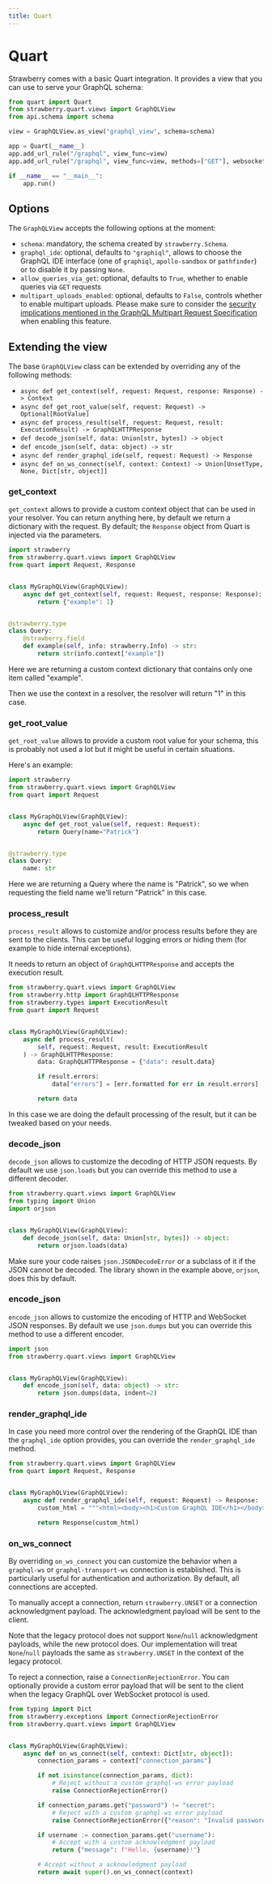 ```yaml
---
title: Quart
---
```


# Quart

Strawberry comes with a basic Quart integration. It provides a view that you can
use to serve your GraphQL schema:

```python
from quart import Quart
from strawberry.quart.views import GraphQLView
from api.schema import schema

view = GraphQLView.as_view("graphql_view", schema=schema)

app = Quart(__name__)
app.add_url_rule("/graphql", view_func=view)
app.add_url_rule("/graphql", view_func=view, methods=["GET"], websocket=True)

if __name__ == "__main__":
    app.run()
```

## Options

The `GraphQLView` accepts the following options at the moment:

- `schema`: mandatory, the schema created by `strawberry.Schema`.
- `graphql_ide`: optional, defaults to `"graphiql"`, allows to choose the
  GraphQL IDE interface (one of `graphiql`, `apollo-sandbox` or `pathfinder`) or
  to disable it by passing `None`.
- `allow_queries_via_get`: optional, defaults to `True`, whether to enable
  queries via `GET` requests
- `multipart_uploads_enabled`: optional, defaults to `False`, controls whether
  to enable multipart uploads. Please make sure to consider the
  [security implications mentioned in the GraphQL Multipart Request Specification](https://github.com/jaydenseric/graphql-multipart-request-spec/blob/master/readme.md#security)
  when enabling this feature.

## Extending the view

The base `GraphQLView` class can be extended by overriding any of the following
methods:

- `async def get_context(self, request: Request, response: Response) -> Context`
- `async def get_root_value(self, request: Request) -> Optional[RootValue]`
- `async def process_result(self, request: Request, result: ExecutionResult) -> GraphQLHTTPResponse`
- `def decode_json(self, data: Union[str, bytes]) -> object`
- `def encode_json(self, data: object) -> str`
- `async def render_graphql_ide(self, request: Request) -> Response`
- `async def on_ws_connect(self, context: Context) -> Union[UnsetType, None, Dict[str, object]]`

### get_context

`get_context` allows to provide a custom context object that can be used in your
resolver. You can return anything here, by default we return a dictionary with
the request. By default; the `Response` object from Quart is injected via the
parameters.

```python
import strawberry
from strawberry.quart.views import GraphQLView
from quart import Request, Response


class MyGraphQLView(GraphQLView):
    async def get_context(self, request: Request, response: Response):
        return {"example": 1}


@strawberry.type
class Query:
    @strawberry.field
    def example(self, info: strawberry.Info) -> str:
        return str(info.context["example"])
```

Here we are returning a custom context dictionary that contains only one item
called "example".

Then we use the context in a resolver, the resolver will return "1" in this
case.

### get_root_value

`get_root_value` allows to provide a custom root value for your schema, this is
probably not used a lot but it might be useful in certain situations.

Here's an example:

```python
import strawberry
from strawberry.quart.views import GraphQLView
from quart import Request


class MyGraphQLView(GraphQLView):
    async def get_root_value(self, request: Request):
        return Query(name="Patrick")


@strawberry.type
class Query:
    name: str
```

Here we are returning a Query where the name is "Patrick", so we when requesting
the field name we'll return "Patrick" in this case.

### process_result

`process_result` allows to customize and/or process results before they are sent
to the clients. This can be useful logging errors or hiding them (for example to
hide internal exceptions).

It needs to return an object of `GraphQLHTTPResponse` and accepts the execution
result.

```python
from strawberry.quart.views import GraphQLView
from strawberry.http import GraphQLHTTPResponse
from strawberry.types import ExecutionResult
from quart import Request


class MyGraphQLView(GraphQLView):
    async def process_result(
        self, request: Request, result: ExecutionResult
    ) -> GraphQLHTTPResponse:
        data: GraphQLHTTPResponse = {"data": result.data}

        if result.errors:
            data["errors"] = [err.formatted for err in result.errors]

        return data
```

In this case we are doing the default processing of the result, but it can be
tweaked based on your needs.

### decode_json

`decode_json` allows to customize the decoding of HTTP JSON requests. By default
we use `json.loads` but you can override this method to use a different decoder.

```python
from strawberry.quart.views import GraphQLView
from typing import Union
import orjson


class MyGraphQLView(GraphQLView):
    def decode_json(self, data: Union[str, bytes]) -> object:
        return orjson.loads(data)
```

Make sure your code raises `json.JSONDecodeError` or a subclass of it if the
JSON cannot be decoded. The library shown in the example above, `orjson`, does
this by default.

### encode_json

`encode_json` allows to customize the encoding of HTTP and WebSocket JSON
responses. By default we use `json.dumps` but you can override this method to
use a different encoder.

```python
import json
from strawberry.quart.views import GraphQLView


class MyGraphQLView(GraphQLView):
    def encode_json(self, data: object) -> str:
        return json.dumps(data, indent=2)
```

### render_graphql_ide

In case you need more control over the rendering of the GraphQL IDE than the
`graphql_ide` option provides, you can override the `render_graphql_ide` method.

```python
from strawberry.quart.views import GraphQLView
from quart import Request, Response


class MyGraphQLView(GraphQLView):
    async def render_graphql_ide(self, request: Request) -> Response:
        custom_html = """<html><body><h1>Custom GraphQL IDE</h1></body></html>"""

        return Response(custom_html)
```

### on_ws_connect

By overriding `on_ws_connect` you can customize the behavior when a `graphql-ws`
or `graphql-transport-ws` connection is established. This is particularly useful
for authentication and authorization. By default, all connections are accepted.

To manually accept a connection, return `strawberry.UNSET` or a connection
acknowledgment payload. The acknowledgment payload will be sent to the client.

Note that the legacy protocol does not support `None`/`null` acknowledgment
payloads, while the new protocol does. Our implementation will treat
`None`/`null` payloads the same as `strawberry.UNSET` in the context of the
legacy protocol.

To reject a connection, raise a `ConnectionRejectionError`. You can optionally
provide a custom error payload that will be sent to the client when the legacy
GraphQL over WebSocket protocol is used.

```python
from typing import Dict
from strawberry.exceptions import ConnectionRejectionError
from strawberry.quart.views import GraphQLView


class MyGraphQLView(GraphQLView):
    async def on_ws_connect(self, context: Dict[str, object]):
        connection_params = context["connection_params"]

        if not isinstance(connection_params, dict):
            # Reject without a custom graphql-ws error payload
            raise ConnectionRejectionError()

        if connection_params.get("password") != "secret":
            # Reject with a custom graphql-ws error payload
            raise ConnectionRejectionError({"reason": "Invalid password"})

        if username := connection_params.get("username"):
            # Accept with a custom acknowledgment payload
            return {"message": f"Hello, {username}!"}

        # Accept without a acknowledgment payload
        return await super().on_ws_connect(context)
```
